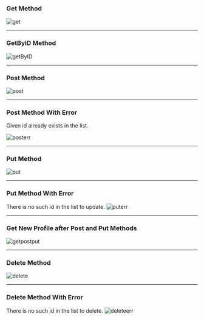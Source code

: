 <h3> Get Method </h3>

![get](https://github.com/AKBANK-Patika-FullStack-Bootcamp/CansuYanik_Homeworks/blob/main/Week2/Swagger%20UI%20Screenshots/get_method.PNG)

-------------------------------------------

<h3> GetByID Method </h3> 

![getByID](https://github.com/AKBANK-Patika-FullStack-Bootcamp/CansuYanik_Homeworks/blob/main/Week2/Swagger%20UI%20Screenshots/getByID_method.PNG)

-------------------------------------------

<h3> Post Method </h3> 

![post](https://github.com/AKBANK-Patika-FullStack-Bootcamp/CansuYanik_Homeworks/blob/main/Week2/Swagger%20UI%20Screenshots/post_method.PNG)

-------------------------------------------

<h3> Post Method With Error </h3> 

Given id already exists in the list.

![posterr](https://github.com/AKBANK-Patika-FullStack-Bootcamp/CansuYanik_Homeworks/blob/main/Week2/Swagger%20UI%20Screenshots/post_method_withError.PNG)

-------------------------------------------

<h3> Put Method </h3> 

![put](https://github.com/AKBANK-Patika-FullStack-Bootcamp/CansuYanik_Homeworks/blob/main/Week2/Swagger%20UI%20Screenshots/put_method.PNG)

-------------------------------------------

<h3> Put Method With Error </h3> 

There is no such id in the list to update.
![puterr](https://github.com/AKBANK-Patika-FullStack-Bootcamp/CansuYanik_Homeworks/blob/main/Week2/Swagger%20UI%20Screenshots/put_method_withError.PNG)

-------------------------------------------

<h3> Get New Profile after Post and Put Methods </h3> 

![getpostput](https://github.com/AKBANK-Patika-FullStack-Bootcamp/CansuYanik_Homeworks/blob/main/Week2/Swagger%20UI%20Screenshots/get_method_after_Post_and_Put.PNG)

-------------------------------------------

<h3> Delete Method </h3> 

![delete](https://github.com/AKBANK-Patika-FullStack-Bootcamp/CansuYanik_Homeworks/blob/main/Week2/Swagger%20UI%20Screenshots/delete_method.PNG)

-------------------------------------------

<h3> Delete Method With Error </h3> 

There is no such id in the list to delete.
![deleteerr](https://github.com/AKBANK-Patika-FullStack-Bootcamp/CansuYanik_Homeworks/blob/main/Week2/Swagger%20UI%20Screenshots/delete_withError.PNG)
